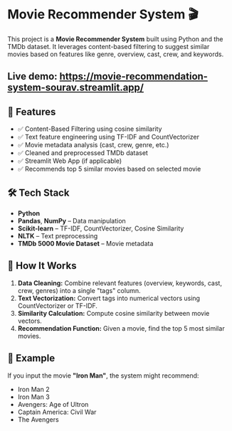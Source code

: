 
# Movie Recommender System 🎬

This project is a **Movie Recommender System** built using Python and the TMDb dataset. It leverages content-based filtering to suggest similar movies based on features like genre, overview, cast, crew, and keywords.
## Live demo: https://movie-recommendation-system-sourav.streamlit.app/
## 📌 Features

- ✅ Content-Based Filtering using cosine similarity
- ✅ Text feature engineering using TF-IDF and CountVectorizer
- ✅ Movie metadata analysis (cast, crew, genre, etc.)
- ✅ Cleaned and preprocessed TMDb dataset
- ✅ Streamlit Web App (if applicable)
- ✅ Recommends top 5 similar movies based on selected movie

## 🛠️ Tech Stack

- **Python**
- **Pandas**, **NumPy** – Data manipulation
- **Scikit-learn** – TF-IDF, CountVectorizer, Cosine Similarity
- **NLTK** – Text preprocessing
- **TMDb 5000 Movie Dataset** – Movie metadata

## 🚀 How It Works

1. **Data Cleaning:** Combine relevant features (overview, keywords, cast, crew, genres) into a single "tags" column.
2. **Text Vectorization:** Convert tags into numerical vectors using CountVectorizer or TF-IDF.
3. **Similarity Calculation:** Compute cosine similarity between movie vectors.
4. **Recommendation Function:** Given a movie, find the top 5 most similar movies.

## 🧠 Example

If you input the movie **"Iron Man"**, the system might recommend:
- Iron Man 2  
- Iron Man 3  
- Avengers: Age of Ultron  
- Captain America: Civil War  
- The Avengers  

